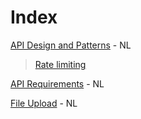 # Index

[API Design and Patterns](https://github.com/digipolisantwerpdocumentation/api-design-and-patterns) - NL 
> [Rate limiting](https://github.com/digipolisantwerpdocumentation/api-design-and-patterns/blob/master/patterns/rate-limiting.md)

[API Requirements](https://github.com/digipolisantwerpdocumentation/api-requirements) - NL

[File Upload](https://github.com/digipolisantwerpdocumentation/file-upload) - NL